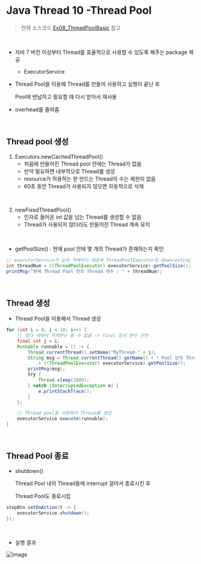 # Java Thread 10 -Thread Pool

> 전체 소스코드 [Ex08_ThreadPoolBasic](https://github.com/5dddddo/java/blob/master/0822_Java_SE_programming%20-%20Thread/Ex08_ThreadPoolBasic.java) 참고

<br>

- 자바 7 버전 이상부터 Thread를 효율적으로 사용할 수 있도록 해주는 package 제공

  - ExecutorService

- Thread Pool을 이용해 Thread를 만들어 사용하고 실행이 끝난 후

  Pool에 반납하고 필요할 때 다시 받아서 재사용

- overhead를 줄여줌

<br>

## Thread pool 생성

1. Executors.newCachedThreadPool() 
   - 처음에 만들어진 Thread pool 안에는 Thread가 없음
   - 만약 필요하면 내부적으로 Thread를 생성
   - resource가 허용하는 한 만드는 Thread의 수는 제한이 없음
   - 60초 동안 Thread가 사용되지 않으면 자동적으로 삭제

<br>

2. newFixedThreadPool()
   - 인자로 들어온 int 값을 넘는 Thread를 생성할 수 없음
   - Thread가 사용되지 않더라도 만들어진 Thread 계속 유지

<br>

-  getPoolSize() : 현재 pool 안에 몇 개의 Thread가 존재하는지 확인

  ```java
  // executorService가 상위 객체이기 때문에 ThreadPoolExecutor로 downcasting
  int threadNum = ((ThreadPoolExecutor) executorService).getPoolSize();
  printMsg("현재 Thread Pool 안의 Thread 개수 : " + threadNum);
  ```

<br>

## Thread 생성

- Thread Pool을 이용해서 Thread 생성

``` JAVA
for (int i = 0; i < 10; i++) {
    // 람다 내에서 지역변수 쓸 수 없음 -> final 임시 변수 선언
    final int j = i;
    Runnable runnable = () -> {
        Thread.currentThread().setName("MyThread-" + j);
        String msg = Thread.currentThread().getName() + " Pool 안의 Thread 개수 : "
            + ((ThreadPoolExecutor) executorService).getPoolSize();
        printMsg(msg);
        try {
            Thread.sleep(1000);
        } catch (InterruptedException e) {
            e.printStackTrace();
        }
    };

    // Thread pool을 이용해서 Thread를 생성
    executorService.execute(runnable);
}
```

<br>

## Thread Pool 종료

- shutdown() 

  Thread Pool 내의 Thread들에 interrupt 걸어서 종료시킨 후

  Thread Pool도 종료시킴

```java
stopBtn.setOnAction(t -> {
    executorService.shutdown();
});
```

<BR>

- 실행 결과

![image](https://user-images.githubusercontent.com/50972986/63494998-ed617a00-c4f9-11e9-953e-6c2d8c4a79fc.png)



